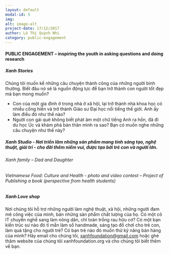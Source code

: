 ```yaml
---
layout: default
modal-id: 5
img: 
alt: image-alt
project-date: 17/12/2017
author: Lê Thị Quỳnh Nhi
category: public-engagement
---
```


#### PUBLIC ENGAGEMENT – inspiring the youth in asking questions and doing research 

##### Xanh Stories 
Chúng tôi muốn kể những câu chuyện thành công của những người bình thường. Biết đâu nó sẽ là nguồn động lực để bạn trở thành con người tốt đẹp mà bạn mong muốn?
- Con của một gia đình ở trong nhà ở xã hội, lại trở thành nhà khoa học có nhiều cống hiến và trở thành Giáo sư Đại học nổi tiếng thế giới. Anh ấy làm điều đó như thế nào?
- Người con gái quê không biết phát âm một chữ tiếng Anh ra hồn, đã đi du học Úc và khám phá bản thân mình ra sao?
Bạn có muốn nghe những câu chuyện như thế này?


##### Xanh Studio  - Nơi triển lãm những sản phẩm mang tính sáng tạo, nghệ thuật, giải trí - cho đời thêm niềm vui, được tạo bởi trẻ con và người lớn.

###### Xanh family – Dad and Daughter 

###### Vietnamese Food: Culture and Health  - photo and video contest – Project of Publishing a book (perspective from health students)


##### Xanh Love shop 
Nơi chúng tôi hỗ trợ những người làm nghệ thuật, xã hội, những người đam mê công việc của mình, bán những sản phẩm chất lượng của họ.
Có một cô IT chuyển nghề sang làm nông dân, chỉ toàn trồng rau hữu cơ?
Có một bạn kiến trúc sư nào đó tỉ mẩn làm sổ handmade, sáng tạo đồ chơi cho trẻ con, làm quà tặng cho người trẻ?
Có bạn trẻ nào đó muốn thử kỹ năng bán hàng của mình?
Hãy email cho chúng tôi, xanhfoundation@gmail.com hoặc ghé thăm website của chúng tôi xanhfoundation.org và cho chúng tôi biết thêm về bạn.

